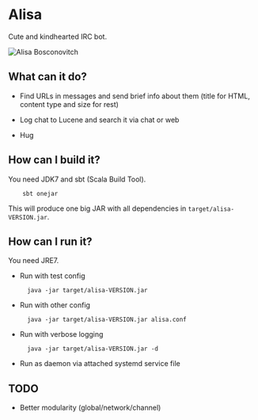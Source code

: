 Alisa
=====

Cute and kindhearted IRC bot.

![Alisa Bosconovitch](http://fc06.deviantart.net/fs71/f/2012/063/c/f/street_fighter_x_tekken_alisa_by_steepgirl-d4rpc7j.png)

What can it do?
----------------

* Find URLs in messages and send brief info about them (title for HTML, content
  type and size for rest)

* Log chat to Lucene and search it via chat or web

* Hug

How can I build it?
-------------------

You need JDK7 and sbt (Scala Build Tool).

		sbt onejar

This will produce one big JAR with all dependencies in
`target/alisa-VERSION.jar`.

How can I run it?
-----------------

You need JRE7.

* Run with test config

		java -jar target/alisa-VERSION.jar

* Run with other config

		java -jar target/alisa-VERSION.jar alisa.conf

* Run with verbose logging

		java -jar target/alisa-VERSION.jar -d

* Run as daemon via attached systemd service file

TODO
----

* Better modularity (global/network/channel)

